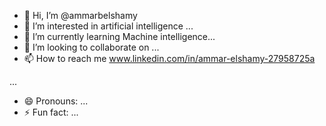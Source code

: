 - 👋 Hi, I’m @ammarbelshamy
- 👀 I’m interested in artificial intelligence ...
- 🌱 I’m currently learning Machine intelligence...
- 💞️ I’m looking to collaborate on ...
- 📫 How to reach me www.linkedin.com/in/ammar-elshamy-27958725a

...
- 😄 Pronouns: ...
- ⚡ Fun fact: ...

<!---
ammarbelshamy/ammarbelshamy is a ✨ special ✨ repository because its `README.md` (this file) appears on your GitHub profile.
You can click the Preview link to take a look at your changes.
--->
